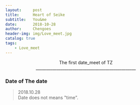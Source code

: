 ```yaml
---
layout:     post
title:      Heart of Seike
subtitle:   You&me
date:       2018-10-28  
author:     Chengoes
header-img: img/Love_meet.jpg
catalog: true
tags:
    - Love_meet
---
```




<center>The first date_meet of TZ</center>    
<center>_________________________________________________</center>

### Date of The date  
> 2018.10.28  
> Date does not means "time". 

